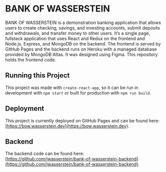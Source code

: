 # BANK OF WASSERSTEIN
BANK OF WASSERSTEIN is a demonstration banking application that allows users to create checking, savings, and investing accounts, submit deposits and withdrawals, and transfer money to other users. It’s a single page, fullstack application that uses React and Redux on the frontend and Node.js, Express, and MongoDB on the backend. The frontend is served by GitHub Pages and the backend runs on Heroku with a managed database provided by MongoDB Atlas. It was designed using Figma.  This repository holds the frontend code.

## Running this Project
This project was made with `create-react-app`, so it can be run in development with `npm start` or built for production with `npm run build`.

## Deployment
This project is currently deployed on GitHub Pages and can be found here: [https://bow.wasserstein.dev](https://bow.wasserstein.dev).

## Backend
The backend code can be found here: [https://github.com/jwasserstein/bank-of-wasserstein-backend](https://github.com/jwasserstein/bank-of-wasserstein-backend).